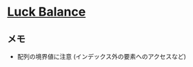 # [Luck Balance](https://www.hackerrank.com/challenges/luck-balance/problem?h_l=interview&playlist_slugs%5B%5D=interview-preparation-kit&playlist_slugs%5B%5D=greedy-algorithms&h_r=next-challenge&h_v=zen)

## メモ

- 配列の境界値に注意 (インデックス外の要素へのアクセスなど)
